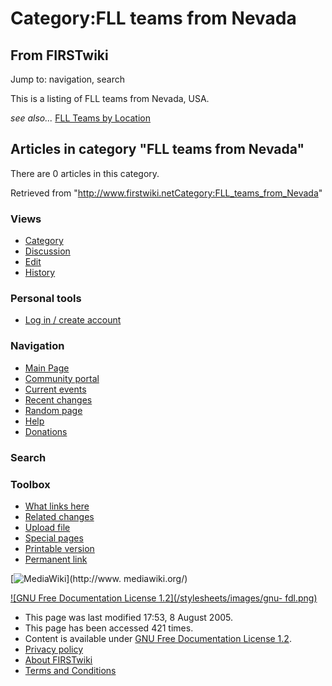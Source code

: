 # Category:FLL teams from Nevada

## From FIRSTwiki

Jump to: navigation, search

This is a listing of FLL teams from Nevada, USA.

_see also..._ [FLL Teams by Location](FLL_Teams_by_Location "FLL
Teams by Location")

## Articles in category "FLL teams from Nevada"

There are 0 articles in this category.

Retrieved from "<http://www.firstwiki.netCategory:FLL_teams_from_Nevada>"

### Views

- [Category](Category:FLL_teams_from_Nevada)
- [Discussion](/index.php?title=Category_talk:FLL_teams_from_Nevada&action=edit)
- [Edit](/index.php?title=Category:FLL_teams_from_Nevada&action=edit)
- [History](/index.php?title=Category:FLL_teams_from_Nevada&action=history)

### Personal tools

- [Log in / create account](/index.php?title=Special:Userlogin&returnto=Category:FLL_teams_from_Nevada)

[](Main_Page "Main Page")

### Navigation

- [Main Page](Main_Page)
- [Community portal](FIRSTwiki:Community_portal)
- [Current events](Current_events)
- [Recent changes](Special:Recentchanges)
- [Random page](Special:Random)
- [Help](Help:Contents)
- [Donations](FIRSTwiki:Site_support)

### Search

### Toolbox

- [What links here](Special:Whatlinkshere/Category:FLL_teams_from_Nevada)
- [Related changes](Special:Recentchangeslinked/Category:FLL_teams_from_Nevada)
- [Upload file](Special:Upload)
- [Special pages](Special:Specialpages)
- [Printable version](/index.php?title=Category:FLL_teams_from_Nevada&printable=yes)
- [Permanent link](/index.php?title=Category:FLL_teams_from_Nevada&oldid=40624)

[![MediaWiki](/skins/common/images/poweredby_mediawiki_88x31.png)](http://www.
mediawiki.org/)

[![GNU Free Documentation License 1.2](/stylesheets/images/gnu-
fdl.png)](http://www.gnu.org/copyleft/fdl.html)

- This page was last modified 17:53, 8 August 2005.
- This page has been accessed 421 times.
- Content is available under [GNU Free Documentation License 1.2](http://www.gnu.org/copyleft/fdl.html "http://www.gnu.org/copyleft/fdl.html").
- [Privacy policy](FIRSTwiki:Privacy_policy "FIRSTwiki:Privacy policy")
- [About FIRSTwiki](FIRSTwiki:About "FIRSTwiki:About")
- [Terms and Conditions](FIRSTwiki:Terms_and_conditions "FIRSTwiki:Terms and conditions")
